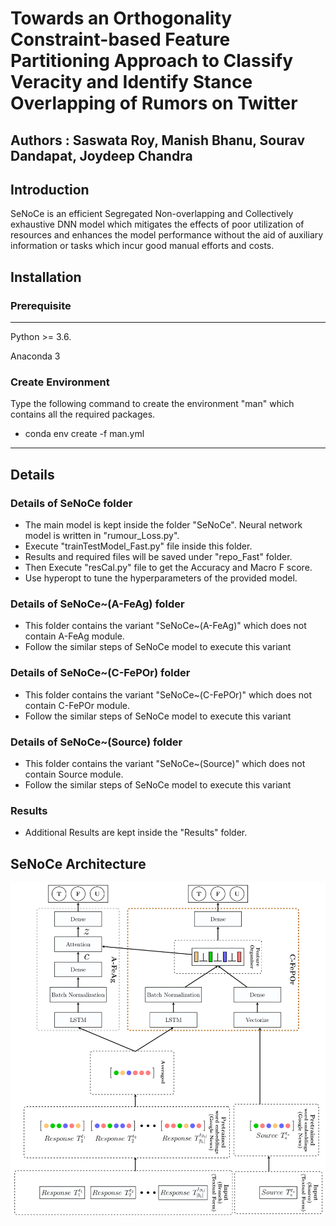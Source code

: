 # Towards an Orthogonality Constraint-based Feature Partitioning Approach to Classify Veracity and Identify Stance Overlapping of Rumors on Twitter
## Authors : __Saswata Roy, Manish Bhanu, Sourav Dandapat, Joydeep Chandra__
## Introduction
SeNoCe is an efficient Segregated Non-overlapping and Collectively exhaustive DNN model which mitigates the effects of poor utilization of resources and enhances the model performance without the aid of auxiliary information or tasks which incur good manual efforts and costs.

## Installation

### Prerequisite
----------------------
Python >= 3.6.

Anaconda 3

### Create Environment
Type the following command to create the environment "man" which contains all the required packages.

* conda env create -f man.yml

-----------------------

## Details

### Details of SeNoCe folder
 * The main model is kept inside the folder "SeNoCe". Neural network model is written in "rumour_Loss.py".
 * Execute "trainTestModel_Fast.py" file inside this folder.
 * Results and required files will be saved under "repo_Fast" folder.
 * Then Execute "resCal.py" file to get the Accuracy and Macro F score.
 * Use hyperopt to tune the hyperparameters of the provided model.

### Details of SeNoCe~(A-FeAg) folder
 * This folder contains the variant "SeNoCe~(A-FeAg)" which does not contain A-FeAg module.
 * Follow the similar steps of SeNoCe model to execute this variant

### Details of SeNoCe~(C-FePOr) folder
 * This folder contains the variant "SeNoCe~(C-FePOr)" which does not contain C-FePOr module.
 * Follow the similar steps of SeNoCe model to execute this variant

### Details of SeNoCe~(Source) folder
 * This folder contains the variant "SeNoCe~(Source)" which does not contain Source module.
 * Follow the similar steps of SeNoCe model to execute this variant

### Results
 * Additional Results are kept inside the "Results" folder.
 






## SeNoCe Architecture

![](SeNoCe.png)

